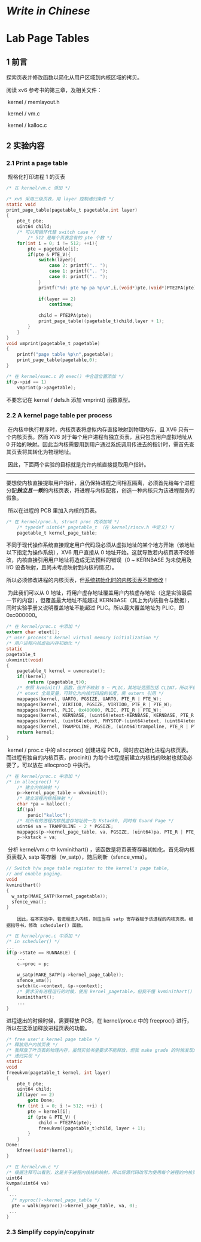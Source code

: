 # *Write in Chinese*

# Lab Page Tables



## 1	前言

探索页表并修改函数以简化从用户区域到内核区域的拷贝。

阅读 xv6 参考书的第三章，及相关文件：

​		kernel / memlayout.h

​		kernel / vm.c

​		kernel / kalloc.c

## 2	实验内容

### 2.1	Print a page table

​		规格化打印进程 1 的页表

```C
/* 在 kernel/vm.c 添加 */

/* xv6 采用三级页表，用 layer 控制递归条件 */
static void 
print_page_table(pagetable_t pagetable,int layer)
{
	pte_t pte;
	uint64 child;
	/* 可以用循环代替 switch case */
    	/* 512 是每个页表含有的 pte 个数 */
	for(int i = 0; i != 512; ++i){
		pte = pagetable[i];
		if(pte & PTE_V){
			switch(layer){
				case 2: printf(".. ");
				case 1: printf(".. ");
				case 0: printf(".. ");
			}
			printf("%d: pte %p pa %p\n",i,(void*)pte,(void*)PTE2PA(pte) );
			
			if(layer == 2)
				continue;
			
			child = PTE2PA(pte);
			print_page_table((pagetable_t)child,layer + 1);
		}
	}
}
void vmprint(pagetable_t pagetable)
{
	printf("page table %p\n",pagetable);
	print_page_table(pagetable,0);
}

/* 在 kernel/exec.c 的 exec() 中合适位置添加 */
if(p->pid == 1)
    vmprint(p->pagetable);
```

不要忘记在 kernel / defs.h 添加 vmprint() 函数原型。



### 2.2	A kernel page table per process

​		在内核中执行程序时，内核页表将虚拟内存直接映射到物理内存，且 XV6 只有一个内核页表。然而 XV6 对于每个用户进程有独立页表，且只包含用户虚拟地址从 0 开始的映射。因此当内核需要用到用户通过系统调用传进去的指针时，需首先查其页表将其转化为物理地址。

​		因此，下面两个实验的目标就是允许内核直接提取用户指针。

****

​		要想使内核直接提取用户指针，且仍保持进程之间相互隔离，必须首先给每个进程分配***独立且一致***的内核页表，将进程与内核配套，创造一种内核只为该进程服务的假象。

​		所以在进程的 PCB 里加入内核的页表。

``` C
/* 在 kernel/proc.h, struct proc 内添加域 */
	/* typedef uint64* pagetable_t （在 kernel/riscv.h 中定义）*/
	pagetable_t kernel_page_table;
```

​		不同于现代操作系统直接规定用户代码段必须从虚拟地址的某个地方开始（该地址以下指定为操作系统），XV6 用户直接从 0 地址开始。这就导致若内核页表不经修改，内核直接引用用户地址将造成无法预料的错误（0 ~ KERNBASE 为未使用及 I/O 设备映射，且尚未考虑映射到内核的情况）。

​		所以必须修改进程的内核页表，但<u>系统初始化时的内核页表不能修改</u>！

​		为此我们可以从 0 地址，将用户虚存地址覆盖用户内核虚存地址（这是实验最后一节的内容），但覆盖最大地址不能超过 KERNBASE（其上为内核指令与数据），同时实验手册又说明覆盖地址不能超过 PLIC。所以最大覆盖地址为 PLIC，即 0xc000000。

```c
/* 在 kernel/proc.c 中添加 */
extern char etext[];
/* user process's kernel virtual memory initialization */
/* 用户进程内核虚拟内存初始化 */
static 
pagetable_t
ukvminit(void) 
{
	pagetable_t kernel = uvmcreate();
	if(!kernel)
		return (pagetable_t)0;
    /* 参照 kvminit() 函数，但并不映射 0 ~ PLIC，其地址范围包括 CLINT，所以不做 CLINT 的 mappages() */
    /* etext 全局变量，可转化为内核代码段的长度，需 extern 引用 */
  	mappages(kernel, UART0, PGSIZE, UART0, PTE_R | PTE_W);
  	mappages(kernel, VIRTIO0, PGSIZE, VIRTIO0, PTE_R | PTE_W);
  	mappages(kernel, PLIC, 0x400000, PLIC, PTE_R | PTE_W);
  	mappages(kernel, KERNBASE, (uint64)etext-KERNBASE, KERNBASE, PTE_R | PTE_X);
  	mappages(kernel, (uint64)etext, PHYSTOP-(uint64)etext, (uint64)etext, PTE_R | PTE_W);
  	mappages(kernel, TRAMPOLINE, PGSIZE, (uint64)trampoline, PTE_R | PTE_X);
  	return kernel;
}
```

​		kernel / proc.c 中的 allocproc() 创建进程 PCB，同时应初始化进程内核页表。而进程有独自的内核页表，procinit() 为每个进程提前建立内核栈的映射也就没必要了，可以放在 allocproc() 中执行。

```C
/* 在 kernel/proc.c 中添加 */
/* in allocproc() */
	/* 建立内核映射 */
	p->kernel_page_table = ukvminit();
	/* 建立进程内核栈映射 */
  	char *pa = kalloc();
  	if(!pa)
  		panic("kalloc");
	/* 将所有的进程内核栈虚存地址统一为 Kstack0, 同时有 Guard Page */
  	uint64 va = TRAMPOLINE - 2 * PGSIZE;
  	mappages(p->kernel_page_table, va, PGSIZE, (uint64)pa, PTE_R | PTE_W);
	p->kstack = va;
```

​		分析 kernel/vm.c 中 kvminithart() ，该函数是将页表寄存器初始化。首先将内核页表载入 satp 寄存器（w_satp），随后刷新（sfence_vma）。

```C
// Switch h/w page table register to the kernel's page table,
// and enable paging.
void
kvminithart()
{
  w_satp(MAKE_SATP(kernel_pagetable));
  sfence_vma();
}
```

 		因此，在本实验中，若进程进入内核，则应当将 satp 寄存器赋予该进程的内核页表。根据指导书，修改 scheduler() 函数。

```c
/* 在 kernel/proc.c 中添加 */
/* in scheduler() */
...
if(p->state == RUNNABLE) {
    ...
    c->proc = p;
    
    w_satp(MAKE_SATP(p->kernel_page_table));
    sfence_vma();
    swtch(&c->context, &p->context);
    /* 要求没有进程运行的时候，使用 kernel_pagetable，但我不懂 kvminithart() 为什么加在这里 */
    kvminithart();
    ...
}
```

进程退出的时候时候，需要释放 PCB，在 kernel/proc.c 中的 freeproc() 进行，所以在这添加释放进程页表的功能。

```c
/* free user's kernel page table */
/* 释放用户内核页表 */
/* 我释放了叶页表的物理内存，虽然实验书里要求不能释放，但我 make grade 的时候发现成绩并没有变化 */
/* 递归实现 */
static
void
freeukvm(pagetable_t kernel, int layer)
{ 
  	pte_t pte;
  	uint64 child;
  	if(layer == 2)
  		goto Done;
  	for (int i = 0; i != 512; ++i) {
  		pte = kernel[i];
		if (pte & PTE_V) {
			child = PTE2PA(pte);
			freeukvm((pagetable_t)child, layer + 1);
		}
	}
Done:
	kfree((void*)kernel);
}
```

```C
/* 在 kernel/vm.c */
/* 根据注释可以看到，这是关于进程内核栈的映射，所以将源代码改写为使用每个进程的内核页表 */
uint64
kvmpa(uint64 va)
{
 ...
  /* myproc()->kernel_page_table */
  pte = walk(myproc()->kernel_page_table, va, 0);
 ...
}
```

### 2.3	Simplify copyin/copyinstr


